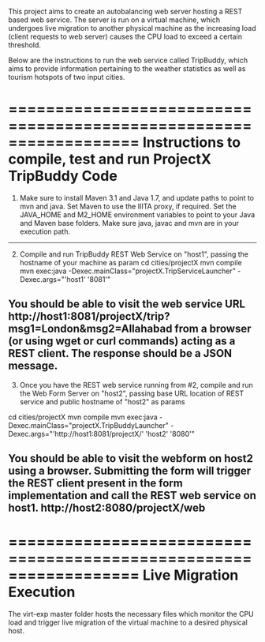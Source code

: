 This project aims to create an autobalancing web server hosting a REST based web service.
The server is run on a virtual machine, which undergoes live migration to another physical machine as the increasing load (client requests to web server) causes the CPU load to exceed a certain threshold.

Below are the instructions to run the web service called TripBuddy, which aims to provide information pertaining to the weather statistics as well as tourism hotspots of two input cities.

==================================================================
Instructions to compile, test and run ProjectX TripBuddy Code
==================================================================

1) Make sure to install Maven 3.1 and Java 1.7, and update paths to point to mvn and java. Set Maven to use the IIITA proxy, if required. Set the JAVA_HOME and M2_HOME environment variables to point to your Java and Maven base folders. Make sure java, javac and mvn are in your execution path.
---------------------------

2) Compile and run TripBuddy REST Web Service on "host1", passing the hostname of your machine as param
cd cities/projectX
mvn compile
mvn exec:java -Dexec.mainClass="projectX.TripServiceLauncher" -Dexec.args="'host1' '8081'"

You should be able to visit the web service URL http://host1:8081/projectX/trip?msg1=London&msg2=Allahabad from a browser (or using wget or curl commands) acting as a REST client. The response should be a JSON message.
---------------------------
3) Once you have the REST web service running from #2, compile and run the Web Form Server on "host2", passing base URL location of REST service and public hostname of "host2" as params

cd cities/projectX
mvn compile
mvn exec:java -Dexec.mainClass="projectX.TripBuddyLauncher" -Dexec.args="'http://host1:8081/projectX/' 'host2' '8080'"

You should be able to visit the webform on host2 using a browser. Submitting the form will trigger the REST client present in the form implementation and call the REST web service on host1.
http://host2:8080/projectX/web
---------------------------

==================================================================
Live Migration Execution
==================================================================

The virt-exp master folder hosts the necessary files which monitor the CPU load and trigger live migration of the virtual machine to a desired physical host.


	
